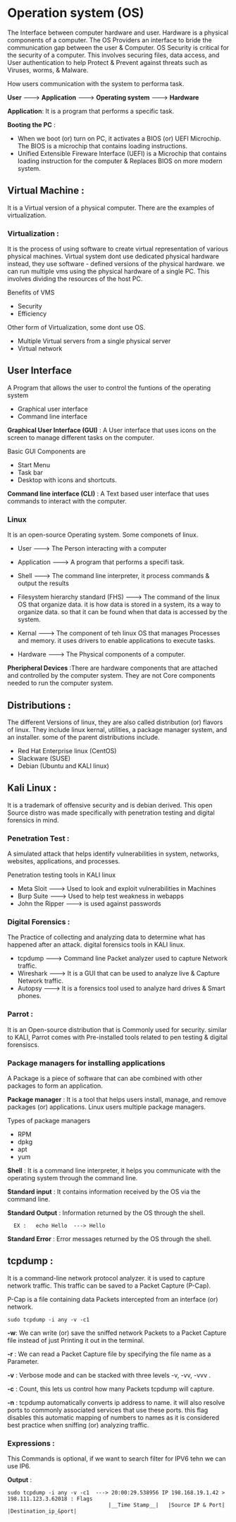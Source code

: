 # Operation system (OS)
The Interface between computer hardware and user. Hardware is a physical components of a computer. The OS Providers an interface to bride the communication gap between the user & Computer. OS Security is critical for the security of a computer. This involves securing files, data access, and User authentication to help Protect & Prevent against threats such as Viruses, worms, & Malware.

How users communication with the system to performa task.

__User__ ---> __Application__ ---> __Operating system__ ---> __Hardware__

 **Application**: It is a program that performs a specific task.

 **Booting the PC** : 
 
 - When we boot (or) turn on PC, it activates a BIOS (or) UEFI Microchip. The BIOS is a microchip that contains loading instructions.
 - Unified Extensible Fireware Interface (UEFI) is a Microchip that contains loading instruction for the computer & Replaces BIOS on more modern system.

## Virtual Machine :

It is a Virtual version of a physical computer. There are the examples of virtualization.

### Virtualization :

It is the process of using software to create virtual representation of various physical machines. Virtual system dont use dedicated physical hardware instead, they use software - defined versions of the physical hardware. we can run multiple vms using the physical hardware of a single PC. This involves dividing the resources of the host PC.

Benefits of VMS

  - Security
  - Efficiency

Other form of Virtualization, some dont use OS.
  
  - Multiple Virtual servers from a single physical server
  - Virtual network

## User Interface

A Program that allows the user to control the funtions of the operating system

 - Graphical user interface
 - Command line interface

**Graphical User Interface (GUI)** : A User interface that uses icons on the screen to manage different tasks on the computer.

Basic GUI Components are

  - Start Menu
  - Task bar
  - Desktop with icons and shortcuts.

**Command line interface (CLI)** : A Text based user interface that uses commands to interact with the computer.


### Linux

It is an open-source Operating system. Some componets of linux.

  - User ---> The Person interacting with a computer
  
  - Application ---> A program that performs a specifi task.
  
  - Shell ---> The command line interpreter, it process commands & output the results
  
  - Filesystem hierarchy standard (FHS) ---> The command of the linux OS that organize data. it is how data is stored in a system, its a way to organize data. so        that it can be found when that data is accessed by the system.
  
  - Kernal ---> The component of teh linux OS that manages Processes and memory. it uses drivers to enable applications to execute tasks.
    
  - Hardware ---> The Physical components of a computer.


**Pheripheral Devices** :There are hardware components that are attached and controlled by the computer system. They are not Core components needed to run the computer system.

## Distributions :
The different Versions of linux, they are also called distribution (or) flavors of linux. They include linux kernal, utilities, a package manager system, and an installer. some of the parent distributions include.

  - Red Hat Enterprise linux (CentOS)
  - Slackware (SUSE)
  - Debian (Ubuntu and KALI linux)

## Kali Linux :
It is a trademark of offensive security and is debian derived. This open Source distro was made specifically with penetration testing and digital forensics in mind.

### Penetration Test : 
A simulated attack that helps identify vulnerabilities in system, networks, websites, applications, and processes.

Penetration testing tools in KALI linux

  - Meta Sloit ---> Used to look and exploit vulnerabilities in Machines
  - Burp Suite ---> Used to help test weakness in webapps
  - John the Ripper ---> is used against passwords

### Digital Forensics :
The Practice of collecting and analyzing data to determine what has happened after an attack. digital forensics tools in KALI linux.

   - tcpdump ---> Command line Packet analyzer used to capture Network traffic.
   - Wireshark ---> It is a GUI that can be used to analyze live & Capture Network traffic.
   - Autopsy ---> It is a forensics tool used to analyze hard drives & Smart phones.

### Parrot : 
It is an Open-source distribution that is Commonly used for security. similar to KALI, Parrot comes with Pre-installed tools related to pen testing & digital forensiscs.

### Package managers for installing applications
A Package is a piece of software that can abe combined with other packages to form an application.

**Package manager** : It is a tool that helps users install, manage, and remove packages (or) applications. Linux users multiple package managers.

Types of package managers

   - RPM
   - dpkg
   - apt
   - yum

**Shell** : It is a command line interpreter, it helps you communicate with the operating system through the command line.

**Standard input** : It contains information received by the OS via the command line.

**Standard Output** : Information returned by the OS through the shell.
      
      EX :   echo Hello  ---> Hello

**Standard Error** : Error messages returned by the OS through the shell.

## tcpdump :

It is a command-line network protocol analyzer. it is used to capture network traffic. This traffic can be saved to a Packet Capture (P-Cap).

P-Cap is a file containing data Packets intercepted from an interface (or) network.

    sudo tcpdump -i any -v -c1

**-w**: We can write (or) save the sniffed network Packets to a Packet Capture file instead of just Printing it out in the terminal.

**-r** : We can read a Packet Capture file by specifying the file name as a Parameter.

**-v** : Verbose mode and can be stacked with three levels -v, -vv, -vvv .

**-c** : Count, this lets us control how many Packets tcpdump will capture.

**-n** : tcpdump automatically converts ip address to name. it will also resolve ports to commonly associated services that use these ports. this flag disables this automatic mapping of numbers to names as it is considered best practice when sniffing (or) analyzing traffic.

### Expressions :

This Commands is optional, if we want to search filter for IPV6 tehn we can use IP6.

**Output** :

    sudo tcpdump -i any -v -c1  ---> 20:00:29.538956 IP 198.168.19.1.42 > 198.111.123.3.62018 : Flags
                                    |__Time Stamp__|   |Source IP & Port| |Destination_ip_&port|

